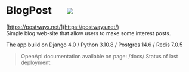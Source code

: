 # BlogPost &emsp; <img src="https://github.com/ruslanways/BlogPost/workflows/postways_changes_deploy_AWS/badge.svg?branch=main"><br>
[https://postways.net/](https://postways.net/)<br>
Simple blog web-site that allow users to make some interest posts.<br>

The app build on Django 4.0 / Python 3.10.8 / Postgres 14.6 / Redis 7.0.5

> OpenApi documentation available on page: /docs/
Status of last deployment:<br>




